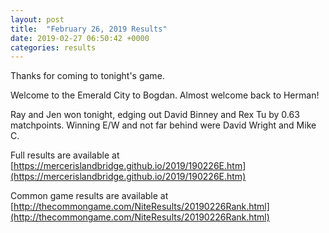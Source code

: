 ```yaml
---
layout: post
title:  "February 26, 2019 Results"
date: 2019-02-27 06:50:42 +0000
categories: results
---
```

Thanks for coming to tonight's game.

Welcome to the Emerald City to Bogdan. Almost welcome back to Herman!

Ray and Jen won tonight, edging out David Binney and Rex Tu by 0.63 matchpoints. Winning E/W and not far behind were David Wright and Mike C.

Full results are available at [https://mercerislandbridge.github.io/2019/190226E.htm](https://mercerislandbridge.github.io/2019/190226E.htm)

Common game results are available at [http://thecommongame.com/NiteResults/20190226Rank.html](http://thecommongame.com/NiteResults/20190226Rank.html)
